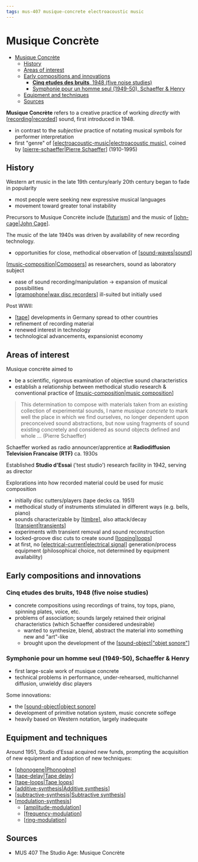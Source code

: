 ```yaml
---
tags: mus-407 musique-concrete electroacoustic music
---
```


# Musique Concrète

- [Musique Concrète](#musique-concrète)
  - [History](#history)
  - [Areas of interest](#areas-of-interest)
  - [Early compositions and innovations](#early-compositions-and-innovations)
    - [**Cinq etudes des bruits**, 1948 (five noise studies)](#cinq-etudes-des-bruits-1948-five-noise-studies)
    - [Symphonie pour un homme seul (1949-50), Schaeffer & Henry](#symphonie-pour-un-homme-seul-1949-50-schaeffer--henry)
  - [Equipment and techniques](#equipment-and-techniques)
  - [Sources](#sources)

**Musique Concrète** refers to a creative practice of working _directly_ with [[recording|recorded]] sound, first introduced in 1948.

- in contrast to the _subjective_ practice of notating musical symbols for performer interpretation
- first "genre" of [[electroacoustic-music|electroacoustic music]], coined by [[pierre-schaeffer|Pierre Schaeffer]] (1910-1995)

## History

Western art music in the late 19th century/early 20th century began to fade in popularity

- most people were seeking new expressive musical languages
- movement toward greater tonal instability

Precursors to Musique Concrète include [[futurism]] and the music of [[john-cage|John Cage]].

The music of the late 1940s was driven by availability of new recording technology.

- opportunities for close, methodical observation of [[sound-waves|sound]]

[[music-composition|Composers]] as researchers, sound as laboratory subject

- ease of sound recording/manipulation → expansion of musical possibilities
- [[gramophone|wax disc recorders]] ill-suited but initially used

Post WWII:

- [[tape]] developments in Germany spread to other countries
- refinement of recording material
- renewed interest in technology
- technological advancements, expansionist economy

## Areas of interest

Musique concrète aimed to

- be a scientific, rigorous examination of objective sound characteristics
- establish a relationship between methodical studio research & conventional practice of [[music-composition|music composition]]

> This determination to compose with materials taken from an existing collection of experimental sounds, I name _musique concrete_ to mark well the place in which we find ourselves, no longer dependent upon preconceived sound abstractions, but now using fragments of sound existing concretely and considered as sound objects defined and whole ... (Pierre Schaeffer)

Schaeffer worked as radio announcer/apprentice at **Radiodiffusion Television Francaise (RTF)** ca. 1930s

Established **Studio d'Essai** ('test studio') research facility in 1942, serving as director

Explorations into how recorded material could be used for music composition

- initially disc cutters/players (tape decks ca. 1951)
- methodical study of instruments stimulated in different ways (e.g. bells, piano)
- sounds characterizable by [[timbre]], also attack/decay [[transient|transients]]
- experiments with transient removal and sound reconstruction
- locked-groove disc cuts to create sound [[looping|loops]]
- at first, no [[electrical-current|electrical signal]] generation/process equipment (philosophical choice, not determined by equipment availability)

## Early compositions and innovations

### **Cinq etudes des bruits**, 1948 (five noise studies)

- concrete compositions using recordings of trains, toy tops, piano, spinning plates, voice, etc.
- problems of association; sounds largely retained their original characteristics (which Schaeffer considered undesirable)
  - wanted to synthesize, blend, abstract the material into something new and "art"-like
  - brought upon the development of the [[sound-object|"objet sonore"]]

### Symphonie pour un homme seul (1949-50), Schaeffer & Henry

- first large-scale work of musique concrete
- technical problems in performance, under-rehearsed, multichannel diffusion, unwieldy disc players

Some innovations:

- the [[sound-object|object sonore]]
- development of primitive notation system, music concrete solfege
- heavily based on Western notation, largely inadequate

## Equipment and techniques

Around 1951, Studio d'Essai acquired new funds, prompting the acquisition of new equipment and adoption of new techniques:

- [[phonogene|Phonogène]]
- [[tape-delay|Tape delay]]
- [[tape-loops|Tape loops]]
- [[additive-synthesis|Additive synthesis]]
- [[subtractive-synthesis|Subtractive synthesis]]
- [[modulation-synthesis]]
  - [[amplitude-modulation]]
  - [[frequency-modulation]]
  - [[ring-modulation]]

## Sources

- MUS 407 The Studio Age: Musique Concrète

[//begin]: # "Autogenerated link references for markdown compatibility"
[recording|recorded]: recording "Recording"
[electroacoustic-music|electroacoustic music]: electroacoustic-music "Electroacoustic Music"
[pierre-schaeffer|Pierre Schaeffer]: pierre-schaeffer "Pierre Schaeffer"
[futurism]: futurism "Futurism"
[john-cage|John Cage]: john-cage "John Cage"
[sound-waves|sound]: sound-waves "Sound Waves"
[music-composition|Composers]: music-composition "Music composition"
[gramophone|wax disc recorders]: gramophone "Gramophone"
[tape]: tape "Tape"
[music-composition|music composition]: music-composition "Music composition"
[timbre]: timbre "Timbre"
[transient|transients]: transient "Transient"
[looping|loops]: looping "Looping"
[electrical-current|electrical signal]: electrical-current "Electrical Current"
[sound-object|"objet sonore"]: sound-object "Sound object (objet sonore)"
[sound-object|object sonore]: sound-object "Sound object (objet sonore)"
[phonogene|Phonogène]: phonogene "Phonogène"
[tape-delay|Tape delay]: tape-delay "Tape Delay"
[tape-loops|Tape loops]: tape-loops "Tape loops"
[additive-synthesis|Additive synthesis]: additive-synthesis "Additive Synthesis"
[subtractive-synthesis|Subtractive synthesis]: subtractive-synthesis "Subtractive Synthesis"
[modulation-synthesis]: modulation-synthesis "Modulation Synthesis"
[amplitude-modulation]: amplitude-modulation "Amplitude Modulation"
[frequency-modulation]: frequency-modulation "Frequency Modulation"
[ring-modulation]: ring-modulation "Ring Modulation"
[//end]: # "Autogenerated link references"
